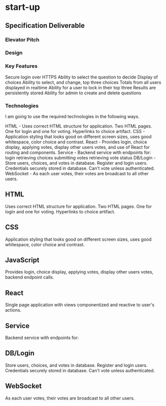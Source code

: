 # start-up
## Specification Deliverable
### Elevator Pitch
### Design
### Key Features
Secure login over HTTPS
Ability to select the question to decide
Display of choices
Ability to select, and change, top three choices
Totals from all users displayed in realtime
Ability for a user to lock in their top three
Results are persistently stored
Ability for admin to create and delete questions

### Technologies
I am going to use the required technologies in the following ways.

HTML - Uses correct HTML structure for application. Two HTML pages. One for login and one for voting. Hyperlinks to choice artifact.
CSS - Application styling that looks good on different screen sizes, uses good whitespace, color choice and contrast.
React - Provides login, choice display, applying votes, display other users votes, and use of React for routing and components.
Service - Backend service with endpoints for:
login
retrieving choices
submitting votes
retrieving vote status
DB/Login - Store users, choices, and votes in database. Register and login users. Credentials securely stored in database. Can't vote unless authenticated.
WebSocket - As each user votes, their votes are broadcast to all other users.

## HTML
Uses correct HTML structure for application. Two HTML pages. One for login and one for voting. Hyperlinks to choice artifact.
## CSS
Application styling that looks good on different screen sizes, uses good whitespace, color choice and contrast.
## JavaScript
Provides login, choice display, applying votes, display other users votes, backend endpoint calls.
## React
Single page application with views componentized and reactive to user's actions.
## Service
Backend service with endpoints for:
## DB/Login
Store users, choices, and votes in database. Register and login users. Credentials securely stored in database. Can't vote unless authenticated.
## WebSocket
As each user votes, their votes are broadcast to all other users.
